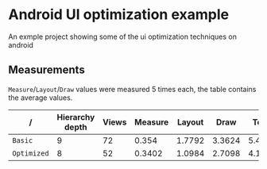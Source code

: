 Android UI optimization example
===============================

An exmple project showing some of the ui optimization techniques on android

## Measurements

```Measure```/```Layout```/```Draw``` values were measured 5 times each, the table contains the average values.

| /               | Hierarchy depth  | Views | Measure | Layout  | Draw    | Total   |
| --------------- | ---------------- | ----- | ------- | ------- | ------- | ------- |
| ```Basic```     | 9                | 72    | 0.354   | 1.7792  | 3.3624  | 5.4956  |
| ```Optimized``` | 8                | 52    | 0.3402  | 1.0984  | 2.7098  | 4.1484  |

